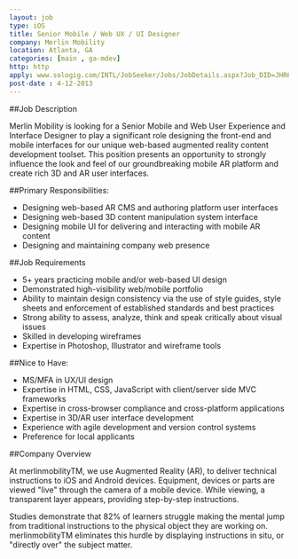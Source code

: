 ```yaml
---
layout: job
type: iOS
title: Senior Mobile / Web UX / UI Designer
company: Merlin Mobility
location: Atlanta, GA
categories: [main , ga-mdev]
http: http
apply: www.sologig.com/INTL/JobSeeker/Jobs/JobDetails.aspx?Job_DID=JHR646689Y909NSBXBN
post-date : 4-12-2013
---
```


##Job Description

Merlin Mobility is looking for a Senior Mobile and Web User Experience and Interface Designer to play a significant role designing the front-end and mobile interfaces for our unique web-based augmented reality content development toolset. This position presents an opportunity to strongly influence the look and feel of our groundbreaking mobile AR platform and create rich 3D and AR user interfaces.

##Primary Responsibilities:

* Designing web-based AR CMS and authoring platform user interfaces
* Designing web-based 3D content manipulation system interface
* Designing mobile UI for delivering and interacting with mobile AR content
* Designing and maintaining company web presence

##Job Requirements

* 5+ years practicing mobile and/or web-based UI design
* Demonstrated high-visibility web/mobile portfolio
* Ability to maintain design consistency via the use of style guides, style sheets and enforcement of established standards and best practices
* Strong ability to assess, analyze, think and speak critically about visual issues
* Skilled in developing wireframes
* Expertise in Photoshop, Illustrator and wireframe tools

##Nice to Have:

* MS/MFA in UX/UI design
* Expertise in HTML, CSS, JavaScript with client/server side MVC frameworks
* Expertise in cross-browser compliance and cross-platform applications
* Expertise in 3D/AR user interface development
* Experience with agile development and version control systems
* Preference for local applicants

##Company Overview

At merlinmobilityTM, we use Augmented Reality (AR), to deliver technical instructions to iOS and Android devices. Equipment, devices or parts are viewed "live" through the camera of a mobile device. While viewing, a transparent layer appears, providing step-by-step instructions.

Studies demonstrate that 82% of learners struggle making the mental jump from traditional instructions to the physical object they are working on. merlinmobilityTM eliminates this hurdle by displaying instructions in situ, or "directly over" the subject matter. 